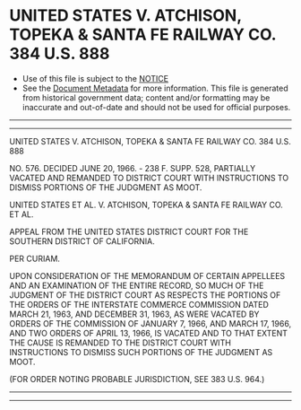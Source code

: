 ---
---

# UNITED STATES V. ATCHISON, TOPEKA & SANTA FE RAILWAY CO. 384 U.S. 888

* Use of this file is subject to the [NOTICE](https://github.com/publicdocs/notice/blob/master/NOTICE)
* See the [Document Metadata](../../../) for more information.
  This file is generated from historical government data; content and/or formatting may be inaccurate and out-of-date and should not be used for official purposes.

----------
----------

UNITED STATES V. ATCHISON, TOPEKA & SANTA FE RAILWAY CO. 384 U.S. 888

NO. 576.  DECIDED JUNE 20, 1966.  - 238 F. SUPP. 528, PARTIALLY VACATED AND REMANDED TO DISTRICT COURT WITH INSTRUCTIONS TO DISMISS PORTIONS OF THE JUDGMENT AS MOOT.

UNITED STATES ET AL. V. ATCHISON, TOPEKA & SANTA FE RAILWAY CO. ET AL.

APPEAL FROM THE UNITED STATES DISTRICT COURT FOR THE SOUTHERN DISTRICT OF CALIFORNIA.

PER CURIAM.

UPON CONSIDERATION OF THE MEMORANDUM OF CERTAIN APPELLEES AND AN EXAMINATION OF THE ENTIRE RECORD, SO MUCH OF THE JUDGMENT OF THE DISTRICT COURT AS RESPECTS THE PORTIONS OF THE ORDERS OF THE INTERSTATE COMMERCE COMMISSION DATED MARCH 21, 1963, AND DECEMBER 31, 1963, AS WERE VACATED BY ORDERS OF THE COMMISSION OF JANUARY 7, 1966, AND MARCH 17, 1966, AND TWO ORDERS OF APRIL 13, 1966, IS VACATED AND TO THAT EXTENT THE CAUSE IS REMANDED TO THE DISTRICT COURT WITH INSTRUCTIONS TO DISMISS SUCH PORTIONS OF THE JUDGMENT AS MOOT.

(FOR ORDER NOTING PROBABLE JURISDICTION, SEE 383 U.S. 964.)


----------
----------


